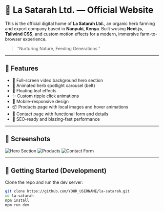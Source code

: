 # 🌿 La Satarah Ltd. — Official Website

This is the official digital home of **La Satarah Ltd.**, an organic herb farming and export company based in **Nanyuki, Kenya**. Built wusing **Next.js**, **Tailwind CSS**, and custom motion effects for a modern, immersive farm-to-browser experience.

> “Nurturing Nature, Feeding Generations.”
---

## 🚀 Features

- 🎥 Full-screen video background hero section
- 🌱 Animated herb spotlight carousel (belt)
- 🍃 Floating leaf effects
- ✨ Custom ripple click animations
- 📱 Mobile-responsive design
- 📦 Products page with local images and hover animations
- 📨 Contact page with functional form and details
- 🧠 SEO-ready and blazing-fast performance

---

## 📸 Screenshots

![Hero Section](./public/screenshots/hero.jpg)
![Products](./public/screenshots/products.jpg)
![Contact Form](./public/screenshots/contact.jpg)

---

## 🧪 Getting Started (Development)

Clone the repo and run the dev server:

```bash
git clone https://github.com/YOUR_USERNAME/la-satarah.git
cd la-satarah
npm install
npm run dev

